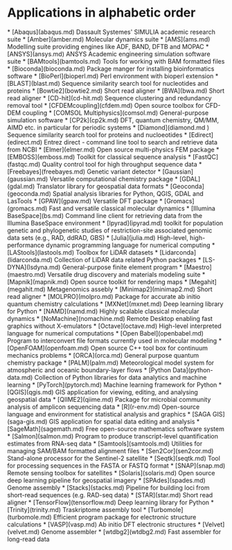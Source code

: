 <h1> Applications in alphabetic order</h1>
<!-- head -2 alpha.md > tmp; grep \* index.md | sort | uniq >> tmp;mv tmp alpha.md -->
* [Abaqus](abaqus.md) Dassault Systemes' SIMULIA academic research suite
* [Amber](amber.md) Molecular dynamics suite
* [AMS](ams.md) Modelling suite providing engines like ADF, BAND, DFTB and MOPAC
* [ANSYS](ansys.md) ANSYS Academic engineering simulation software suite
* [BAMtools](bamtools.md) Tools for working with BAM formatted files
* [Bioconda](bioconda.md) Package manger for installing bioinformatics software
* [BioPerl](bioperl.md) Perl environment with bioperl extension
* [BLAST](blast.md) Sequence similarity search tool for nucleotides and proteins
* [Bowtie2](bowtie2.md) Short read aligner 
* [BWA](bwa.md) Short read aligner
* [CD-hit](cd-hit.md) Sequence clustering and redundancy removal tool
* [CFDEMcoupling](cfdem.md) Open source toolbox for CFD-DEM coupling
* [COMSOL Multiphysics](comsol.md) General-purpose simulation software
* [CP2k](cp2k.md) DFT, quantum chemistry, QM/MM, AIMD etc. in particular for periodic systems
* [Diamond](diamond.md ) Sequence similarity search tool for proteins and nucloeotides
* [Edirect](edirect.md) Entrez direct - command line tool to search and retrieve data from NCBI
* [Elmer](elmer.md) Open source multi-physics FEM package
* [EMBOSS](emboss.md) Toolkit for classical sequence analysis
* [FastQC](fastqc.md) Quality control tool for high throughput sequence data
* [Freebayes](freebayes.md) Genetic variant detector
* [Gaussian](gaussian.md) Versatile computational chemistry package
* [GDAL](gdal.md) Translator library for geospatial data formats
* [Geoconda](geoconda.md) Spatial analysis libraries for Python, QGIS, GDAL and LasTools
* [GPAW](gpaw.md) Versatile DFT package
* [Gromacs](gromacs.md) Fast and versatile classical molecular dynamics
* [Illumina BaseSpace](bs.md) Command line client for retrieving data from the Illumina BaseSpace environment
* [Ipyrad](ipyrad.md) toolkit for population genetic and phylogenetic studies of restriction-site associated genomic data sets (e.g., RAD, ddRAD, GBS)
* [Julia](julia.md)  High-level, high-performance dynamic programming language for numerical computing
* [LAStools](lastools.md) Toolbox for LiDAR datasets
* [Lidarconda](lidarconda.md) Collection of LiDAR data related Python packages
* [LS-DYNA](lsdyna.md) General-purpose finite element program
* [Maestro](maestro.md) Versatile drug discovery and materials modeling suite
* [Mapnik](mapnik.md) Open source toolkit for rendering maps
* [Megahit](megahit.md) Metagenomics assebly
* [Minimap2](minimap2.md) Short read aligner
* [MOLPRO](molpro.md) Package for accurate ab initio quantum chemistry calculations
* [MXNet](mxnet.md) Deep learning library for Python
* [NAMD](namd.md) Highly scalable classical molecular dynamics
* [NoMachine](nomachine.md) Remote Desktop enabling fast graphics without X-emulators
* [Octave](octave.md) High-level interpreted language for numerical computations
* [Open Babel](openbabel.md) Program to interconvert file formats currently used in molecular modeling
* [OpenFOAM](openfoam.md) Open source C++ tool box for continuum mechanics problems
* [ORCA](orca.md) General purpose quantum chemistry package
* [PALM](palm.md) Meteorological model system for atmospheric and oceanic boundary-layer flows
* [Python Data](python-data.md) Collection of Python libraries for data analytics and machine learning
* [PyTorch](pytorch.md) Machine learning framework for Python
* [QGIS](qgis.md) GIS application for viewing, editing, and analysing geospatial data
* [QIIME2](qiime.md) Package for microbial community analysis of amplicon sequencing data
* [R](r-env.md) Open-source language and environment for statistical analysis and graphics
* [SAGA GIS](saga-gis.md) GIS application for spatial data editing and analysis
* [SageMath](sagemath.md) Free open-source mathematics software system
* [Salmon](salmon.md) Program to produce transcript-level quantification estimates from RNA-seq data
* [Samtools](samtools.md) Utilities for managing SAM/BAM formatted alignment files
* [Sen2Cor](sen2cor.md) Stand-alone processor for the Sentinel-2 satellite
* [Seqtk](seqtk.md) Tool for processing sequences in the FASTA or FASTQ format
* [SNAP](snap.md) Remote sensing toolbox for satellites
* [Solaris](solaris.md) Open source deep learning pipeline for geospatial imagery
* [SPAdes](spades.md) Genome assembly
* [Stacks](stacks.md) Pipeline for building loci from short-read sequences (e.g. RAD-seq data)
* [STAR](star.md) Short read aligner
* [TensorFlow](tensorflow.md) Deep learning library for Python
* [Trinity](trinity.md) Traskriptome assembly tool
* [Turbomole](turbomole.md) Efficient program package for electronic structure calculations
* [VASP](vasp.md) Ab initio DFT electronic structures
* [Velvet](velvet.md) Genome assembler
* [wtdbg2](wtdbg2.md) Fast assembler for long-read data

